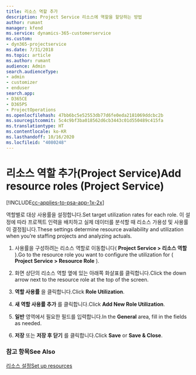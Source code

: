 ```yaml
---
title: 리소스 역할 추가
description: Project Service 리소스에 역할을 할당하는 방법
author: rumant
manager: kfend
ms.service: dynamics-365-customerservice
ms.custom:
- dyn365-projectservice
ms.date: 7/31/2018
ms.topic: article
ms.author: rumant
audience: Admin
search.audienceType:
- admin
- customizer
- enduser
search.app:
- D365CE
- D365PS
- ProjectOperations
ms.openlocfilehash: 47bb6bc5e52553db77d6fe0eda2181069ddcbc2b
ms.sourcegitcommit: 5c4c9bf3ba018562d6cb3443c01d550489c415fa
ms.translationtype: HT
ms.contentlocale: ko-KR
ms.lasthandoff: 10/16/2020
ms.locfileid: "4080248"
---
```

# <a name="add-resource-roles-project-service"></a><span data-ttu-id="48555-103">리소스 역할 추가(Project Service)</span><span class="sxs-lookup"><span data-stu-id="48555-103">Add resource roles (Project Service)</span></span>

[!INCLUDE[cc-applies-to-psa-app-1x-2x](../includes/cc-applies-to-psa-app-1x-2x.md)]

<span data-ttu-id="48555-104">역할별로 대상 사용률을 설정합니다.</span><span class="sxs-lookup"><span data-stu-id="48555-104">Set target utilization rates for each role.</span></span> <span data-ttu-id="48555-105">이 설정에 따라 프로젝트 인력을 배치하고 실제 데이터를 분석할 때 리소스 가용성 및 사용률이 결정됩니다.</span><span class="sxs-lookup"><span data-stu-id="48555-105">These settings determine resource availability and utilization when you’re staffing projects and analyzing actuals.</span></span>  
  
1.  <span data-ttu-id="48555-106">사용률을 구성하려는 리소스 역할로 이동합니다( **Project Service > 리소스 역할** ).</span><span class="sxs-lookup"><span data-stu-id="48555-106">Go to the resource role you want to configure the utilization for ( **Project Service > Resource Role** ).</span></span>  
  
2.  <span data-ttu-id="48555-107">화면 상단의 리소스 역할 옆에 있는 아래쪽 화살표를 클릭합니다.</span><span class="sxs-lookup"><span data-stu-id="48555-107">Click the down arrow next to the resource role at the top of the screen.</span></span>  
  
3.  <span data-ttu-id="48555-108">**역할 사용률** 을 클릭합니다.</span><span class="sxs-lookup"><span data-stu-id="48555-108">Click **Role Utilization**.</span></span>  
  
4.  <span data-ttu-id="48555-109">**새 역할 사용률 추가** 를 클릭합니다.</span><span class="sxs-lookup"><span data-stu-id="48555-109">Click **Add New Role Utilization**.</span></span>  
  
5.  <span data-ttu-id="48555-110">**일반** 영역에서 필요한 필드를 입력합니다.</span><span class="sxs-lookup"><span data-stu-id="48555-110">In the **General** area, fill in the fields as needed.</span></span>  
  
6.  <span data-ttu-id="48555-111">**저장** 또는 **저장 후 닫기** 를 클릭합니다.</span><span class="sxs-lookup"><span data-stu-id="48555-111">Click **Save** or **Save & Close**.</span></span>  
  
### <a name="see-also"></a><span data-ttu-id="48555-112">참고 항목</span><span class="sxs-lookup"><span data-stu-id="48555-112">See Also</span></span>  
 [<span data-ttu-id="48555-113">리소스 설정</span><span class="sxs-lookup"><span data-stu-id="48555-113">Set up resources</span></span>](../psa/set-up-resources.md)
